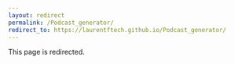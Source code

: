```yaml
---
layout: redirect
permalink: /Podcast_generator/
redirect_to: https://laurentftech.github.io/Podcast_generator/
--- 
```


This page is redirected. 